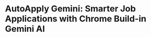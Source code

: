 # AutoApply Gemini: Smarter Job Applications with Chrome Build-in Gemini AI



<!-- # On-device AI with Gemini Nano

This sample demonstrates how to use the Gemini Nano prompt API in Chrome Extensions. To learn more about the API, head over to [Built-in AI on developer.chrome.com](https://developer.chrome.com/docs/extensions/ai/prompt-api).

## Overview

The extension provides a chat interface using the Prompt API with Chrome's built-in Gemini Nano model.

## Running this extension

1. Clone this repository.
1. Run `npm install` in the project directory.
1. Run `npm run build` in the project directory to build the extension.
1. Load the newly created `dist` directory in Chrome as an [unpacked extension](https://developer.chrome.com/docs/extensions/get-started/tutorial/hello-world#load-unpacked).
1. Click the extension icon.
1. Interact with the Prompt API in the sidebar. -->
